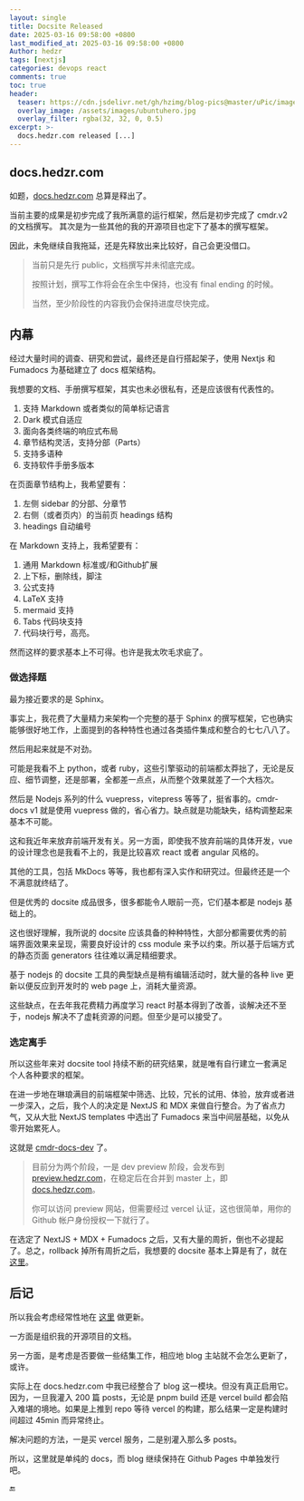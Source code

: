 ```yaml
---
layout: single
title: Docsite Released
date: 2025-03-16 09:58:00 +0800
last_modified_at: 2025-03-16 09:58:00 +0800
Author: hedzr
tags: [nextjs]
categories: devops react
comments: true
toc: true
header:
  teaser: https://cdn.jsdelivr.net/gh/hzimg/blog-pics@master/uPic/image-20211226010348217.png
  overlay_image: /assets/images/ubuntuhero.jpg
  overlay_filter: rgba(32, 32, 0, 0.5)
excerpt: >-
  docs.hedzr.com released [...]
---
```




## docs.hedzr.com

如题，[docs.hedzr.com](https://docs.hedzr.com) 总算是释出了。

当前主要的成果是初步完成了我所满意的运行框架，然后是初步完成了 cmdr.v2 的文档撰写。
其次是为一些其他的我的开源项目也定下了基本的撰写框架。

因此，未免继续自我拖延，还是先释放出来比较好，自己会更没借口。

> 当前只是先行 public，文档撰写并未彻底完成。
>
> 按照计划，撰写工作将会在余生中保持，也没有 final ending 的时候。
>
> 当然，至少阶段性的内容我仍会保持进度尽快完成。

## 内幕

经过大量时间的调查、研究和尝试，最终还是自行搭起架子，使用 Nextjs 和 Fumadocs 为基础建立了 docs 框架结构。

我想要的文档、手册撰写框架，其实也未必很私有，还是应该很有代表性的。

1. 支持 Markdown 或者类似的简单标记语言
2. Dark 模式自适应
3. 面向各类终端的响应式布局
4. 章节结构灵活，支持分部（Parts）
5. 支持多语种
6. 支持软件手册多版本

在页面章节结构上，我希望要有：

1. 左侧 sidebar 的分部、分章节
2. 右侧（或者页内）的当前页 headings 结构
3. headings 自动编号

在 Markdown 支持上，我希望要有：

1. 通用 Markdown 标准或/和Github扩展
2. 上下标，删除线，脚注
3. 公式支持
4. LaTeX 支持
5. mermaid 支持
6. Tabs 代码块支持
7. 代码块行号，高亮。

然而这样的要求基本上不可得。也许是我太吹毛求疵了。

### 做选择题

最为接近要求的是 Sphinx。

事实上，我花费了大量精力来架构一个完整的基于 Sphinx 的撰写框架，它也确实能够很好地工作，上面提到的各种特性也通过各类插件集成和整合的七七八八了。

然后用起来就是不对劲。

可能是我看不上 python，或者 ruby，这些引擎驱动的前端都太莽拙了，无论是反应、细节调整，还是部署，全都差一点点，从而整个效果就差了一个大档次。

然后是 Nodejs 系列的什么 vuepress，vitepress 等等了，挺省事的。cmdr-docs v1 就是使用 vuepress 做的，省心省力。缺点就是功能缺失，结构调整起来基本不可能。

这和我近年来放弃前端开发有关。另一方面，即使我不放弃前端的具体开发，vue 的设计理念也是我看不上的，我是比较喜欢 react 或者 angular 风格的。

其他的工具，包括 MkDocs 等等，我也都有深入实作和研究过。但最终还是一个不满意就终结了。

但是优秀的 docsite 成品很多，很多都能令人眼前一亮，它们基本都是 nodejs 基础上的。

这也很好理解，我所说的 docsite 应该具备的种种特性，大部分都需要优秀的前端界面效果来呈现，需要良好设计的 css module 来予以约束。所以基于后端方式的静态页面 generators 往往难以满足精细要求。

基于 nodejs 的 docsite 工具的典型缺点是稍有编辑活动时，就大量的各种 live 更新以便反应到开发时的 web page 上，消耗大量资源。

这些缺点，在去年我花费精力再度学习 react 时基本得到了改善，谈解决还不至于，nodejs 解决不了虚耗资源的问题。但至少是可以接受了。

### 选定离手

所以这些年来对 docsite tool 持续不断的研究结果，就是唯有自行建立一套满足个人各种要求的框架。

在进一步地在琳琅满目的前端框架中筛选、比较，冗长的试用、体验，放弃或者进一步深入，之后，我个人的决定是 NextJS 和 MDX 来做自行整合。为了省点力气，又从大批 NextJS templates 中选出了 Fumadocs 来当中间层基础，以免从零开始累死人。

这就是 [cmdr-docs-dev](https://github.com/hedzr/cmdr-docs-dev) 了。

> 目前分为两个阶段，一是 dev preview 阶段，会发布到 [preview.hedzr.com](https://preview.hedzr.com)，在稳定后在合并到 master 上，即 [docs.hedzr.com](https://docs.hedzr.com)。
>
> 你可以访问 preview 网站，但需要经过 vercel 认证，这也很简单，用你的 Github 帐户身份授权一下就行了。

在选定了 NextJS + MDX + Fumadocs 之后，又有大量的周折，倒也不必提起了。总之，rollback 掉所有周折之后，我想要的 docsite 基本上算是有了，就在 [这里](https://docs.hedzr.com)。

## 后记

所以我会考虑经常性地在 [这里](https://docs.hedzr.com) 做更新。

一方面是组织我的开源项目的文档。

另一方面，是考虑是否要做一些结集工作，相应地 blog 主站就不会怎么更新了，或许。

实际上在 docs.hedzr.com 中我已经整合了 blog 这一模块。但没有真正启用它。因为，一旦我灌入 200 篇 posts，无论是 pnpm build 还是 vercel build 都会陷入难堪的境地。如果是上推到 repo 等待 vercel 的构建，那么结果一定是构建时间超过 45min 而异常终止。

解决问题的方法，一是买 vercel 服务，二是别灌入那么多 posts。

所以，这里就是单纯的 docs，而 blog 继续保持在 Github Pages 中单独发行吧。

🔚
